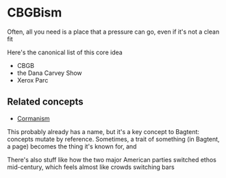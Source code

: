 # CBGBism

Often, all you need is a place that a pressure can go, even if it's not a clean fit

Here's the canonical list of this core idea

- CBGB
- the Dana Carvey Show
- Xerox Parc

## Related concepts

- [Cormanism](95587d81-0010-42d5-905c-0dff721c2eda.md)

This probably already has a name, but it's a key concept to Bagtent: concepts mutate by reference. Sometimes, a trait of something (in Bagtent, a page) becomes the thing it's known for, and

There's also stuff like how the two major American parties switched ethos mid-century, which feels almost like crowds switching bars
